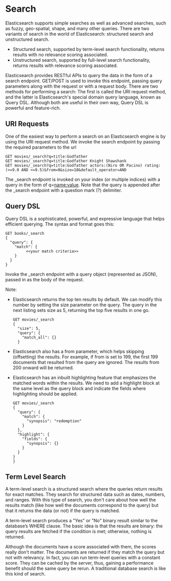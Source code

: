 # Search

Elasticsearch supports simple searches as well as advanced searches, such as fuzzy, geo-spatial, shape, and many other queries. There are two variants of search in the world of Elasticsearch: structured search and unstructured search.
- Structured search, supported by term-level search functionality, returns results with no relevance scoring associated.
- Unstructured search, supported by full-level search functionality, returns results with relevance scoring associated.

Elasticsearch provides RESTful APIs to query the data in the form of a search endpoint.  GET/POST is used to invoke this endpoint, passing query parameters along with the request or with a request body. There are two methods for performing a search: The first is called the URI request method, and the latter is Elasticsearch's special domain query language, known as Query DSL. Although both are useful in their own way, Query DSL is powerful and feature-rich.

## URI Requests
One of the easiest way to perform a search on an Elasticsearch engine is by using the URI request method. We invoke the search endpoint by passing the required parameters to the url

    GET movies/_search?q=title:Godfather 
    GET movies/_search?q=title:Godfather Knight Shawshank
    GET movies/_search?q=title:Godfather actors:(Niro OR Pacino) rating:(>=9.0 AND <=9.5)&from=0&size=10&default_operator=AND
    
The _search endpoint is invoked on your index (or multiple indices) with a query in the form of q=<name:value>. Note that the query is appended after the _search endpoint with a question mark (?) delimiter.

## Query DSL
Query DSL is a sophisticated, powerful, and expressive language that helps efficient querying. The syntax and format goes this:

    GET books/_search 
    { 
      "query": { 
        "match": { 
             <<your match criteria>>
        }
      }
    }
    
Invoke the _search endpoint with a query object (represented as JSON), passed in as the body of the request.


Note:
- Elasticsearch returns the top ten results by default. We can modify this number by setting the size parameter on the query. The query in the next listing sets size as 5, returning the top five results in one go.

      GET movies/_search
      {
        "size": 5, 
        "query": {
          "match_all": {}
        }
        
- Elasticsearch also has a from parameter, which helps skipping (offsetting) the results. For example, if from is set to 199, the first 199 documents that resulted from the query are ignored. The results from 200 onward will be returned.
- Elasticsearch has an inbuilt highlighting feature that emphasizes the matched words within the results. We need to add a highlight block at the same level as the query block and indicate the fields where highlighting should be applied.

      GET movies/_search
      {
        "query": {
          "match": {
            "synopsis": "redemption"
          }
        },
        "highlight": {
          "fields": {
            "synopsis": {}
          }
        }
      }
      }
      
## Term Level Search

A term-level search is a structured search where the queries return results for exact matches. They search for structured data such as dates, numbers, and ranges. With this type of search, you don't care about how well the results match (like how well the documents correspond to the query) but that it returns the data (or not) if the query is matched.

A term-level search produces a "Yes" or "No" binary result similar to the database’s WHERE clause. The basic idea is that the results are binary: the query results are fetched if the condition is met; otherwise, nothing is returned.

Although the documents have a score associated with them, the scores really don't matter. The documents are returned if they match the query but not with relevancy. In fact, you can run term-level queries with a constant score. They can be cached by the server, thus, gaining a performance benefit should the same query be rerun. A traditional database search is like this kind of search.
